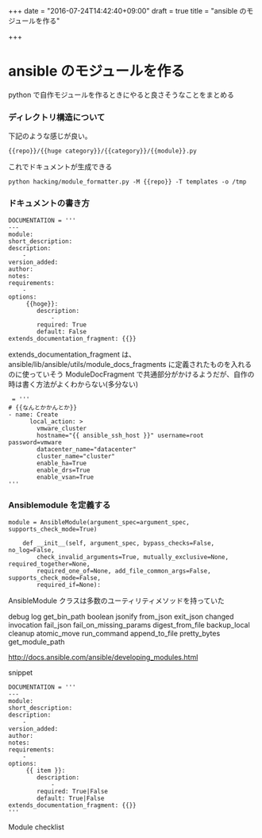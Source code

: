 +++
date = "2016-07-24T14:42:40+09:00"
draft = true
title = "ansible のモジュールを作る"

+++

# ansible のモジュールを作る

python で自作モジュールを作るときにやると良さそうなことをまとめる

### ディレクトリ構造について
下記のような感じが良い。
```
{{repo}}/{{huge category}}/{{category}}/{{module}}.py
```
これでドキュメントが生成できる
```
python hacking/module_formatter.py -M {{repo}} -T templates -o /tmp
```
### ドキュメントの書き方

```
DOCUMENTATION = '''
---
module: 
short_description: 
description:
    - 
version_added: 
author: 
notes:
requirements:
    - 
options:
     {{hoge}}:
        description:
            - 
        required: True
        default: False
extends_documentation_fragment: {{}}
```
extends_documentation_fragment は、 ansible/lib/ansible/utils/module_docs_fragments に定義されたものを入れるのに使っていそう
ModuleDocFragment で共通部分がかけるようだが、自作の時は書く方法がよくわからない(多分ない)

```
 = '''
# {{なんとかかんとか}}
- name: Create
      local_action: >
        vmware_cluster
        hostname="{{ ansible_ssh_host }}" username=root password=vmware
        datacenter_name="datacenter"
        cluster_name="cluster"
        enable_ha=True
        enable_drs=True
        enable_vsan=True
'''
```

### Ansiblemodule を定義する
```
module = AnsibleModule(argument_spec=argument_spec, supports_check_mode=True)
```

```
    def __init__(self, argument_spec, bypass_checks=False, no_log=False,
        check_invalid_arguments=True, mutually_exclusive=None, required_together=None,
        required_one_of=None, add_file_common_args=False, supports_check_mode=False,
        required_if=None):

```

AnsibleModule クラスは多数のユーティリティメソッドを持っていた

debug
log
get_bin_path
boolean
jsonify
from_json
exit_json changed invocation
fail_json
fail_on_missing_params
digest_from_file
backup_local
cleanup
atomic_move
run_command
append_to_file
pretty_bytes
get_module_path



http://docs.ansible.com/ansible/developing_modules.html


snippet
```
DOCUMENTATION = '''
---
module: 
short_description: 
description:
    - 
version_added: 
author: 
notes: 
requirements:
    - 
options:
     {{ item }}:
        description:
            - 
        required: True|False
        default: True|False
extends_documentation_fragment: {{}}
'''
```

Module checklist

